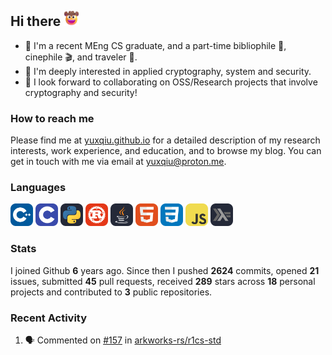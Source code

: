## Hi there <picture><img src="./assets/cowboy.png" alt="Cowboy Hat Face" width="25" height="25" /></picture>

- 📖 I'm a recent MEng CS graduate, and a part-time bibliophile 📕, cinephile 🎬, and traveler 🚀.
- 📍 I'm deeply interested in applied cryptography, system and security.
- 👯 I look forward to collaborating on OSS/Research projects that involve cryptography and security!

### How to reach me

Please find me at [yuxqiu.github.io](https://yuxqiu.github.io/) for a detailed description of my research interests, work experience, and education, and to browse my blog. You can get in touch with me via email at [yuxqiu@proton.me](mailto:yuxqiu@proton.me).

### Languages

<p float="left">
<picture><img src="./assets/cpp.svg" alt="cpp" width="36" /></picture>
<picture><img src="./assets/c.svg" alt="c" width="36" /></picture>
<picture><img src="./assets/py.svg" alt="python" width="36" /></picture>
<picture><img src="./assets/rust.svg" alt="rust" width="36" /></picture>
<picture><img src="./assets/java.svg" alt="java" width="36" /></picture>
<picture><img src="./assets/html.svg" alt="html" width="36" /></picture>
<picture><img src="./assets/css.svg" alt="css" width="36" /></picture>
<picture><img src="./assets/js.svg" alt="js" width="36" /></picture>
<picture><img src="./assets/haskell.svg" alt="haskell" width="36" /></picture>
</p>

### Stats

I joined Github **6** years ago. Since then I pushed **2624** commits, opened **21** issues, submitted **45** pull requests, received **289** stars across **18** personal projects and contributed to **3** public repositories.

### Recent Activity

<!--START_SECTION:activity-->
1. 🗣 Commented on [#157](https://github.com/arkworks-rs/r1cs-std/pull/157#issuecomment-2953020559) in [arkworks-rs/r1cs-std](https://github.com/arkworks-rs/r1cs-std)
<!--END_SECTION:activity-->
